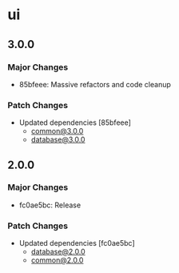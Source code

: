 # ui

## 3.0.0

### Major Changes

- 85bfeee: Massive refactors and code cleanup

### Patch Changes

- Updated dependencies [85bfeee]
  - common@3.0.0
  - database@3.0.0

## 2.0.0

### Major Changes

- fc0ae5bc: Release

### Patch Changes

- Updated dependencies [fc0ae5bc]
  - database@2.0.0
  - common@2.0.0
